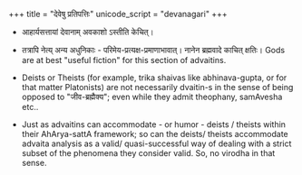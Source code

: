 +++
title = "देवेषु प्रतिपत्तिः"
unicode_script = "devanagari"
+++

- आहार्यसत्तायां देवानाम् अवकाशो ऽस्तीति केचित्। 
- तत्रापि नेत्य् अन्य अधुनिकाः - परिमेय-प्रत्यक्ष-प्रमाणाभावात्। नानेन ब्रह्मवादे काचित् क्षतिः। Gods are at best "useful fiction" for this section of advaitins.

- Deists or Theists (for example, trika shaivas like abhinava-gupta, or for that matter Platonists) are not necessarily dvaitin-s in the sense of being opposed to "जीव-ब्रह्मैक्य"; even while they admit theophany, samAvesha etc..
- Just as advaitins can accommodate - or humor - deists / theists within their AhArya-sattA framework; so can the deists/ theists accommodate advaita analysis as a valid/ quasi-successful way of dealing with a strict subset of the phenomena they consider valid. So, no virodha in that sense.
